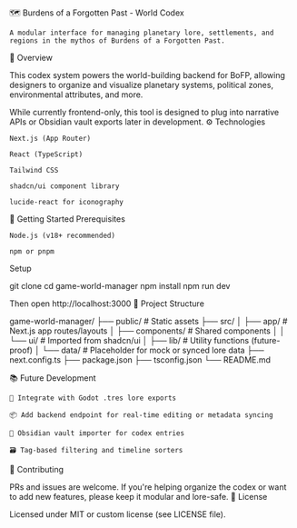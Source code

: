 🗺️ Burdens of a Forgotten Past - World Codex

    A modular interface for managing planetary lore, settlements, and regions in the mythos of Burdens of a Forgotten Past.

🧭 Overview

This codex system powers the world-building backend for BoFP, allowing designers to organize and visualize planetary systems, political zones, environmental attributes, and more.

While currently frontend-only, this tool is designed to plug into narrative APIs or Obsidian vault exports later in development.
⚙️ Technologies

    Next.js (App Router)

    React (TypeScript)

    Tailwind CSS

    shadcn/ui component library

    lucide-react for iconography

🚀 Getting Started
Prerequisites

    Node.js (v18+ recommended)

    npm or pnpm

Setup

git clone <repo-url>
cd game-world-manager
npm install
npm run dev

Then open http://localhost:3000
📁 Project Structure

game-world-manager/
├── public/                 # Static assets
├── src/
│   ├── app/                # Next.js app routes/layouts
│   ├── components/         # Shared components
│   │   └── ui/             # Imported from shadcn/ui
│   ├── lib/                # Utility functions (future-proof)
│   └── data/               # Placeholder for mock or synced lore data
├── next.config.ts
├── package.json
├── tsconfig.json
└── README.md

📚 Future Development

    🔄 Integrate with Godot .tres lore exports

    📦 Add backend endpoint for real-time editing or metadata syncing

    📖 Obsidian vault importer for codex entries

    🗃️ Tag-based filtering and timeline sorters

🤝 Contributing

PRs and issues are welcome. If you're helping organize the codex or want to add new features, please keep it modular and lore-safe.
📝 License

Licensed under MIT or custom license (see LICENSE file).
